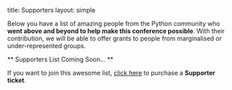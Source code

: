 title: Supporters
layout: simple

Below you have a list of amazing people from the Python community who **went above and beyond to help make this conference possible**. With their contribution, we will be able to offer grants to people from marginalised or under-represented groups.

** Supporters List Coming Soon... **

If you want to join this awesome list, [click here](/tickets/) to purchase a **Supporter ticket**.
